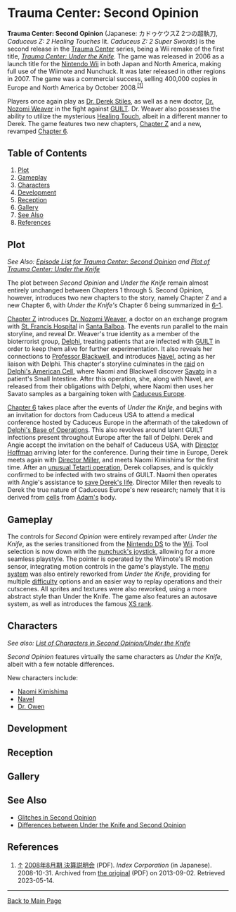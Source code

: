 # Trauma Center: Second Opinion

**Trauma Center: Second Opinion** (Japanese: カドゥケウスZ 2つの超執刀, *Caduceus Z: 2 Healing Touches* lit. *Caduceus Z: 2 Super Swords*) is the second release in the [Trauma Center](../general/Trauma_Center.md) series, being a Wii remake of the first title, *[Trauma Center: Under the Knife](../utk/UTK.md)*. The game was released in 2006 as a launch title for the [Nintendo Wii](../../general/hardware/Wii.md) in both Japan and North America, making full use of the Wiimote and Nunchuck. It was later released in other regions in 2007. The game was a commercial success, selling 400,000 copies in Europe and North America by October 2008.<sup><a id="cite_ref_1"></a>[[1]](#cite_note-1)</sup> <br>

Players once again play as [Dr. Derek Stiles](characters/Derek_Stiles.md), as well as a new doctor, [Dr. Nozomi Weaver](characters/Naomi_Kimishima.md) in the fight against [GUILT](../../diseases/GUILT.md). Dr. Weaver also possesses the ability to utilize the mysterious [Healing Touch](../../general/Healing_Touch.md), albeit in a different manner to Derek. The game features two new chapters, [Chapter Z](episodes/Chapter_Z.md) and a new, revamped [Chapter 6](episodes/Chapter_6.md). 

## Table of Contents
1. [Plot](#Plot)
2. [Gameplay](#Gameplay)
3. [Characters](#Characters)
4. [Development](#Development)
5. [Reception](#Reception)
6. [Gallery](#Gallery)
7. [See Also](#See_Also)
8. [References](#References)

## <a id="Plot"></a>Plot
*See Also: [Episode List for Trauma Center: Second Opinion](episodes/Episode_List.md) and [Plot of Trauma Center: Under the Knife](../utk/UTK.md#Plot)*

The plot between *Second Opinion* and *Under the Knife* remain almost entirely unchanged between Chapters 1 through 5. Second Opinion, however, introduces two new chapters to the story, namely Chapter Z and a new Chapter 6, with *Under the Knife's* Chapter 6 being summarized in [6-1](episodes/6_1.md).

[Chapter Z](episodes/Chapter_Z.md) introduces [Dr. Nozomi Weaver](characters/Naomi_Kimishima.md), a doctor on an exchange program with [St. Francis Hospital](locations/St_Francis_Hospital.md) in [Santa Balboa](locations/Santa_Balboa.md). The events run parallel to the main storyline, and reveal Dr. Weaver's true identity as a member of the bioterrorist group, [Delphi](../../organizations/Delphi.md), treating patients that are infected with [GUILT](../../diseases/GUILT/GUILT.md) in order to keep them alive for further experimentation. It also reveals her connections to [Professor Blackwell](characters/Kennith_Blackwell.md), and introduces [Navel](characters/Little_Guy.md), acting as her liaison with Delphi. This chapter's storyline culminates in the [raid](episodes/Z_5.md) on [Delphi's American Cell](locations/Delphi's_American_Cell.md), where Naomi and Blackwell discover [Savato](../../diseases/GUILT/Savato.md) in a patient's Small Intestine. After this operation, she, along with Navel, are released from their obligations with Delphi, where Naomi then uses her Savato samples as a bargaining token with [Caduceus Europe](locations/Caduceus_Europe.md).

[Chapter 6](episodes/Chapter_6.md) takes place after the events of *Under the Knife*, and begins with an invitation for doctors from Caduceus USA to attend a medical conference hosted by Caduceus Europe in the aftermath of the takedown of [Delphi's Base of Operations](../utk/locations/Delphi's_Base_of_Operations.md). This also revolves around latent GUILT infections present throughout Europe after the fall of Delphi. Derek and Angie accept the invitation on the behalf of Caduceus USA, with [Director Hoffman](characters/Robert_Hoffman.md) arriving later for the conference. During their time in Europe, Derek meets again with [Director Miller](characters/Langston_Miller.md), and meets Naomi Kimishima for the first time. After an [unusual Tetarti operation](episodes/6_3.md), Derek collapses, and is quickly confirmed to be infected with two strains of GUILT. Naomi then operates with Angie's assistance to [save Derek's life](episodes/6_4.md). Director Miller then reveals to Derek the true nature of Caduceus Europe's new research; namely that it is derived from [cells](../../diseases/GUILT/Z_Cells.md) from [Adam's](characters/Adam.md) body.  
<!--blah blah blah more stuff--->

## <a id="Gameplay"></a>Gameplay

The controls for *Second Opinion* were entirely revamped after *Under the Knife*, as the series transitioned from the [Nintendo DS](../../general/hardware/Nintendo_DS.md) to the [Wii](../../general/hardware/Wii.md). Tool selection is now down with the [nunchuck's joystick](../../general/hardware/Wiimote.md), allowing for a more seamless playstyle. The pointer is operated by the Wiimote's IR motion sensor, integrating motion controls in the game's playstyle. The [menu system](game/Episode_Select.md) was also entirely reworked from *Under the Knife*, providing for multiple [difficulty](../../general/mechanics/Difficulty.md) options and an easier way to replay operations and their cutscenes. All sprites and textures were also reworked, using a more abstract style than Under the Knife. The game also features an autosave system, as well as introduces the famous [XS rank](../../general/mechanics/Ranks.md).

## <a id="Characters"></a>Characters

*See also: [List of Characters in Second Opinion/Under the Knife](characters/Character_List.md)*

*Second Opinion* features virtually the same characters as *Under the Knife*, albeit with a few notable differences.

New characters include:
- [Naomi Kimishima](characters/Naomi_Kimishima.md)
- [Navel](characters/Little_Guy.md)
- [Dr. Owen](characters/Dr._Owen.md)


## <a id="Development"></a>Development

## <a id="Reception"></a>Reception

## <a id="Gallery"></a>Gallery

## <a id="See Also"></a>See Also
- [Glitches in Second Opinion](game/Giltches_in_Second_Opinion.md)
- [Differences between Under the Knife and Second Opinion](game/Differences.md)

## <a id="References"></a>References

1. <a id="cite_note-1"></a> [↑](#cite_ref_1.1) [2008年8月期 決算説明会](https://web.archive.org/web/20130902235559/http://www.index-hd.com/a_admin/japanese/pdf/20081104162599.pdf) (PDF). *Index Corporation* (in Japanese). 2008-10-31. Archived from [the original](http://www.index-hd.com/a_admin/japanese/pdf/20081104162599.pdf) (PDF) on 2013-09-02. Retrieved 2023-05-14.

---

[Back to Main Page](/tc-wiki)
